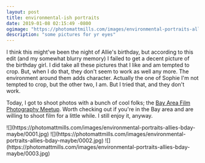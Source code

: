 ```yaml
---
layout: post
title: environmental-ish portraits
date: 2019-01-08 02:15:49 -0800
ogimage: "https://photomattmills.com/images/environmental-portraits-allies-bday-maybe/0001.jpg"
description: "some pictures for yr eyes"
---
```


I think this might've been the night of Allie's birthday, but according to this edit (and my somewhat blurry memory) I failed to get a decent picture of the birthday girl. I did take all these pictures that I like and am tempted to crop. But, when I do that, they don't seem to work as well any more. The environment around them adds character. Actually the one of Sophie I'm not tempted to crop, but the other two, I am. But I tried that, and they don't work.  

Today, I got to shoot photos with a bunch of cool folks; the [Bay Area Film Photography Meetup](https://www.meetup.com/San-Francisco-Film-Photography-Meetup/). Worth checking out if you're in the Bay area and are willing to shoot film for a little while. I still enjoy it, anyway.

<span style="display:block;" class="center">
  ![](https://photomattmills.com/images/environmental-portraits-allies-bday-maybe/0001.jpg)
<span class="caption"></span>
![](https://photomattmills.com/images/environmental-portraits-allies-bday-maybe/0002.jpg)
<span class="caption"></span>
![](https://photomattmills.com/images/environmental-portraits-allies-bday-maybe/0003.jpg)
<span class="caption"></span>
</span>

